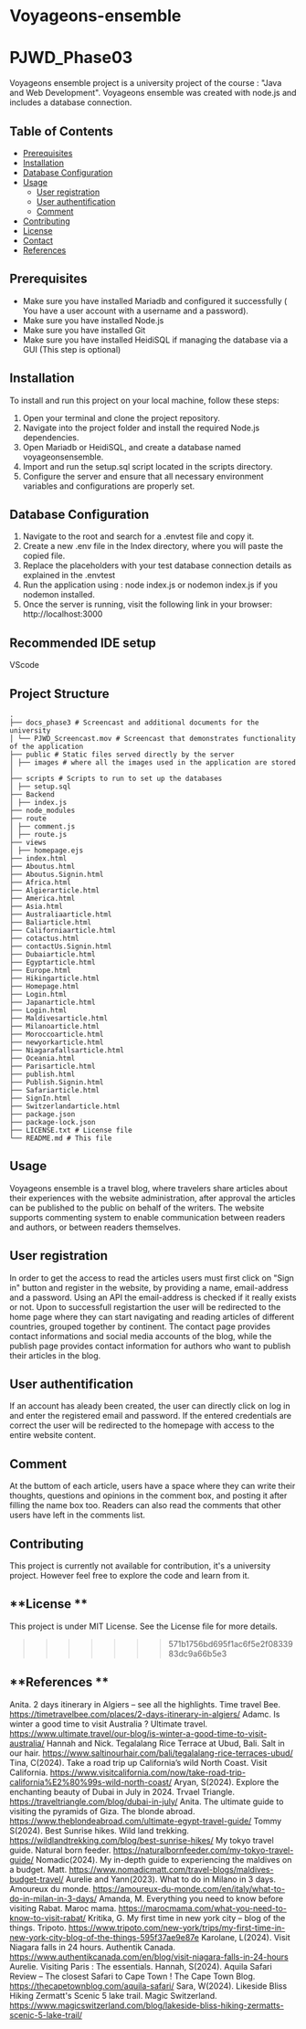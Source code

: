 
# Voyageons-ensemble

# PJWD_Phase03
Voyageons ensemble project is a university project of the course : "Java and Web Development". Voyageons ensemble was created with node.js and includes a database connection.


## **Table of Contents**
- [Prerequisites](#Prerequisites)
- [Installation](#installation)
- [Database Configuration](#DatabaseConfiguration)
- [Usage](#usage)
     - [User registration](#Userregistration)
     - [User authentification](#Userauthentification)
     - [Comment](#Comment)
- [Contributing](#contributing)
- [License](#license)
- [Contact](#contact)
- [References](#References)

## **Prerequisites**
- Make sure you have installed Mariadb and configured it successfully ( You have a user account with a username and a password).
- Make sure you have installed Node.js
- Make sure you have installed Git
- Make sure you have installed HeidiSQL if managing the database via a GUI (This step is optional)

## **Installation**
To install and run this project on your local machine, follow these steps:

1. Open your terminal and clone the project repository.
2. Navigate into the project folder and install the required Node.js dependencies.
3. Open Mariadb or HeidiSQL, and create a database named voyageonsensemble.
4. Import and run the setup.sql script located in the scripts directory.
5. Configure the server and ensure that all necessary environment variables and configurations are properly set.


## **Database Configuration**

1. Navigate to the root and search for a .envtest file and copy it.
2. Create a new .env file in the Index directory, where you will paste the copied file.
3. Replace the placeholders with your test database connection details as explained in the .envtest
4. Run the application using : node index.js or nodemon index.js if you nodemon installed.
5. Once the server is running, visit the following link in your browser: http://localhost:3000

## **Recommended IDE setup**
VScode

## **Project Structure**
```
.
├── docs_phase3 # Screencast and additional documents for the university
│ └── PJWD_Screencast.mov # Screencast that demonstrates functionality of the application
├── public # Static files served directly by the server
│ ├── images # where all the images used in the application are stored
│ 
├── scripts # Scripts to run to set up the databases
│ ├── setup.sql
├── Backend
│ ├── index.js
├── node_modules
├── route
│ ├── comment.js
│ ├── route.js
├── views
│ ├── homepage.ejs
├── index.html
├── Aboutus.html
├── Aboutus.Signin.html
├── Africa.html
├── Algierarticle.html
├── America.html
├── Asia.html 
├── Australiaarticle.html
├── Baliarticle.html
├── Californiaarticle.html
├── cotactus.html
├── contactUs.Signin.html
├── Dubaiarticle.html
├── Egyptarticle.html
├── Europe.html
├── Hikingarticle.html
├── Homepage.html
├── Login.html
├── Japanarticle.html
├── Login.html
├── Maldivesarticle.html
├── Milanoarticle.html
├── Moroccoarticle.html
├── newyorkarticle.html
├── Niagarafallsarticle.html
├── Oceania.html
├── Parisarticle.html
├── publish.html
├── Publish.Signin.html
├── Safariarticle.html
├── SignIn.html
├── Switzerlandarticle.html
├── package.json
├── package-lock.json
├── LICENSE.txt # License file
└── README.md # This file
```

## **Usage**
Voyageons ensemble is a travel blog, where travelers share articles about their experiences with the website administration, after approval the articles can be published to the public on behalf of the writers. The website supports commenting system to enable communication between readers and authors, or between readers themselves. 

## **User registration**
In order to get the access to read the articles users must first click on "Sign in" button and register in the website, by providing a name, email-address and a password. Using an API the email-address is checked if it really exists or not. 
Upon to successfull registartion the user will be redirected to the home page where they can start navigating and reading articles of different countries, grouped together by continent. The contact page provides contact informations and social media accounts of the blog, while the publish page provides contact information for authors who want to publish their articles in the blog.

## **User authentification**
If an account has aleady been created, the user can directly click on log in and enter the registered email and password. If the entered credentials are correct the user will be redirected to the homepage with access to the entire website content.

## **Comment**
At the buttom of each article, users have a space where they can write their thoughts, questions and opinions in the comment box, and posting it after filling the name box too. 
Readers can also read the comments that other users have left in the comments list.

## **Contributing**
This project is currently not available for contribution, it's a university project. 
However feel free to explore the code and learn from it.

## **License **
This project is under MIT License. See the License file for more details.
>>>>>>> 571b1756bd695f1ac6f5e2f0833983dc9a66b5e3

## **References **
Anita. 2 days itinerary in Algiers – see all the highlights. Time travel Bee. https://timetravelbee.com/places/2-days-itinerary-in-algiers/
Adamc. Is winter a good time to visit Australia ? Ultimate travel. https://www.ultimate.travel/our-blog/is-winter-a-good-time-to-visit-australia/
Hannah and Nick. Tegalalang Rice Terrace at Ubud, Bali. Salt in our hair. https://www.saltinourhair.com/bali/tegalalang-rice-terraces-ubud/
Tina, C(2024). Take a road trip up California’s wild North Coast. Visit California. https://www.visitcalifornia.com/now/take-road-trip-california%E2%80%99s-wild-north-coast/
Aryan, S(2024). Explore the enchanting beauty of Dubai in July in 2024. Trvael Triangle. https://traveltriangle.com/blog/dubai-in-july/
Anita. The ultimate guide to visiting the pyramids of Giza. The blonde abroad. https://www.theblondeabroad.com/ultimate-egypt-travel-guide/
Tommy S(2024). Best Sunrise hikes. Wild land trekking. https://wildlandtrekking.com/blog/best-sunrise-hikes/
My tokyo travel guide. Natural born feeder. https://naturalbornfeeder.com/my-tokyo-travel-guide/
Nomadic(2024). My in-depth guide to experiencing the maldives on a budget. 
Matt. https://www.nomadicmatt.com/travel-blogs/maldives-budget-travel/
Aurelie and Yann(2023). What to do in Milano in 3 days. Amoureux du monde. https://amoureux-du-monde.com/en/italy/what-to-do-in-milan-in-3-days/
Amanda, M. Everything you need to know before visiting Rabat. Maroc mama. https://marocmama.com/what-you-need-to-know-to-visit-rabat/
Kritika, G. My first time in new york city – blog of the things. Tripoto. https://www.tripoto.com/new-york/trips/my-first-time-in-new-york-city-blog-of-the-things-595f37ae9e87e
Karolane, L(2024). Visit Niagara falls in 24 hours. Authentik Canada. https://www.authentikcanada.com/en/blog/visit-niagara-falls-in-24-hours
Aurelie. Visiting Paris : The essentials.
Hannah, S(2024). Aquila Safari Review – The closest Safari to Cape Town ! The Cape Town Blog. https://thecapetownblog.com/aquila-safari/
Sara, W(2024). Likeside Bliss Hiking Zermatt's Scenic 5 lake trail. Magic Switzerland. https://www.magicswitzerland.com/blog/lakeside-bliss-hiking-zermatts-scenic-5-lake-trail/

